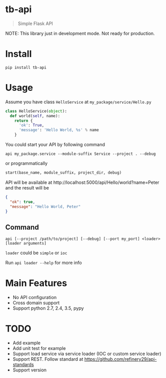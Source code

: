 # tb-api
> Simple Flask API

NOTE: This library just in development mode. Not ready for production.

# Install

```
pip install tb-api
```

# Usage

Assume you have class `HelloService` at `my_package/service/Hello.py`

```python
class HelloService(object):
  def world(self, name):
    return {
      'ok': True,
      'message': 'Hello World, %s' % name
    }
```

You could start your API by following command

```
api my_package.service --module-suffix Service --project . --debug
```

or programmatically

```python
start(base_name, module_suffix, project_dir, debug)
```

API will be available at http://localhost:5000/api/Hello/world?name=Peter and the result will be

```json
{
  "ok": true,
  "message": "Hello World, Peter"
}
```

## Command

```
api [--project /path/to/project] [--debug] [--port my_port] <loader> [loader arguments]
```

`loader` could be `simple` or `ioc`

Run `api loader --help` for more info

# Main Features

* No API configuration
* Cross domain support
* Support python 2.7, 2.4, 3.5, pypy

# TODO

* Add example
* Add unit test for example
* Support load service via service loader (IOC or custom service loader)
* Support REST. Follow standard at https://github.com/refinery29/api-standards
* Support version
